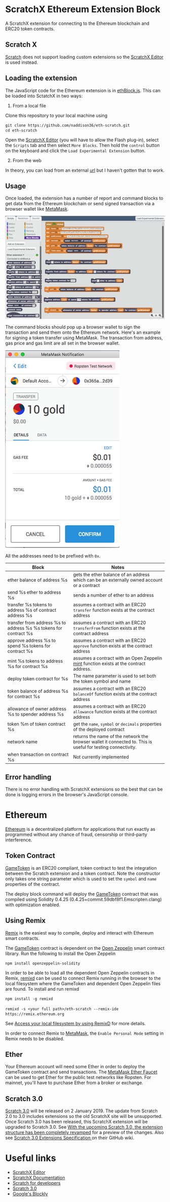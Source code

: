 # ScratchX Ethereum Extension Block

A ScratchX extension for connecting to the Ethereum blockchain and ERC20 token contracts.

## Scratch X

[Scratch](https://scratch.mit.edu/) does not support loading custom extensions so the [ScratchX Editor](http://scratchx.org/#scratch) is used instead.

## Loading the extension

The JavaScript code for the Ethereum extension is in [ethBlock.js](./ethBlock.js). This can be loaded into SctatchX in two ways:
1. From a local file

Clone this repository to your local machine using
```
git clone https://github.com/naddison36/eth-scratch.git
cd eth-scratch
```

Open the [ScratchX Editor](https://scratchx.org/#scratch) (you will have to allow the Flash plug-in), select the `Scripts` tab and then select `More Blocks`. Then hold the `control` button on the keyboard and click the `Load Experimental Extension` button.

2. From the web

In theory, you can load from an external [url](http://scratchx.org/?https://naddison36.github.io/eth-scratch/ethBlock.js) but I haven't gotten that to work.

## Usage

Once loaded, the extension has a number of report and command blocks to get data from the Ethereum blockchain or send signed transaction via a browser wallet like [MetaMask](https://metamask.io/).

![ScratchX Blocks](./ScratchXBlocks.png)

The command blocks should pop up a browser wallet to sign the transaction and send them onto the Ethereum network. Here's an example for signing a token transfer using MetaMask. The transaction from address, gas price and gas limit are all set in the browser wallet.

![MetaMask Transfer](./MetaMaskTransfer.png)

All the addresses need to be prefixed with `0x`.

| Block | Notes |
|---|---|
| ether balance of address %s | gets the ether balance of an address which can be an externally owned account or a contract |
| send %s ether to address %s | sends a number of ether to an address |
| transfer %s tokens to address %s of contract address %s | assumes a contract with an ERC20 `transfer` function exists at the contract address | 
| transfer from address %s to address %s %s tokens for contract %s | assumes a contract with an ERC20 `transferFrom` function exists at the contract address |
| approve address %s to spend %s tokens for contract %s | assumes a contract with an ERC20 `approve` function exists at the contract address |
| mint %s tokens to address %s for contract %s | assumes a contract with an Open Zeppelin [mint](https://openzeppelin.org/api/docs/token_ERC20_MintableToken.html#mint) function exists at the contract address. |
| deploy token contract for %s | The name parameter is used to set both the token symbol and name |
| token balance of address %s for contract %s | assumes a contract with an ERC20 `balanceOf` function exists at the contract address |
| allowance of owner address %s to spender address %s | assumes a contract with an ERC20 `allowance` function exists at the contract address |
| token %m of token contract %s | get the `name`, `symbol` or `decimals` properties of the deployed contract |
| network name | returns the name of the network the browser wallet it connected to. This is useful for testing connectivity. |
| when transaction on contract %s | Not currently implemented |

## Error handling

There is no error handling with ScratchX extensions so the best that can be done is logging errors in the browser's JavaScript console. 

# Ethereum

[Ethereum](https://www.ethereum.org/) is a decentralized platform for applications that run exactly as programmed without any chance of fraud, censorship or third-party interference.

## Token Contract

 [GameToken](./contracts/GameToken.sol) is an ERC20 compliant, token contract to test the integration between the Scratch extension and a token contract. Note the constructor only takes one string parameter which is used to set the `symbol` and `name` properties of the contract.

The deploy block command will deploy the [GameToken](./contracts/GameToken.sol) contract that was compiled using Solidity 0.4.25 (0.4.25+commit.59dbf8f1.Emscripten.clang) with optimization enabled.

## Using Remix

[Remix](https://remix.ethereum.org/) is the easiest way to compile, deploy and interact with Ethereum smart contracts.

The [GameToken](./contracts/GameToken.sol) contract is dependent on the [Open Zeppelin](https://openzeppelin.org/) smart contract library. Run the following to install the Open Zeppelin
```
npm install openzeppelin-solidity
```

In order to be able to load all the dependent Open Zeppelin contracts in Remix, [remixd](https://github.com/ethereum/remixd#remixd) can be used to connect Remix running in the browser to the local filesystem where the GameToken and dependent Open Zeppelin files are found. To install and run remixd

```
npm install -g remixd

remixd -s <your full path>/eth-scratch --remix-ide https://remix.ethereum.org
```

See [Access your local filesystem by using RemixD](https://remix.readthedocs.io/en/latest/tutorial_remixd_filesystem.html#access-your-local-filesystem-by-using-remixd) for more details.

In order to connect Remix to [MetaMask](https://metamask.io/), the `Enable Personal Mode` setting in Remix needs to be disabled.

## Ether

Your Ethereum account will need some Ether in order to deploy the GameToken contract and send transactions. The [MetaMask Ether Faucet](https://faucet.metamask.io) can be used to get Ether for the public test networks like Ropsten. For mainnet, you'll have to purchase Ether from a broker or exchange.

## Scratch 3.0

[Scratch 3.0](https://scratch.mit.edu/3faq) will be released on 2 January 2019. The update from Scratch 2.0 to 3.0 includes extensions so the old ScratchX site will be unsupported. Once Scratch 3.0 has been released, this ScratchX extension will be upgraded to Scratch 3.0. See [With the upcoming Scratch 3.0, the extension structure has been completely revamped](https://scratch.mit.edu/discuss/topic/277217/?page=1) for a preview of the changes. Also see [Scratch 3.0 Extensions Specification
](https://github.com/LLK/scratch-vm/wiki/Scratch-3.0-Extensions-Specification) on their GitHub wiki.

# Useful links
* [ScratchX Editor](http://scratchx.org/#scratch)
* [ScratchX Documentation](https://github.com/LLK/scratchx/wiki#introduction)
* [Scratch for developers](https://scratch.mit.edu/developers)
* [Scratch 3.0](https://scratch.mit.edu/3faq)
* [Google's Blockly](https://developers.google.com/blockly/)